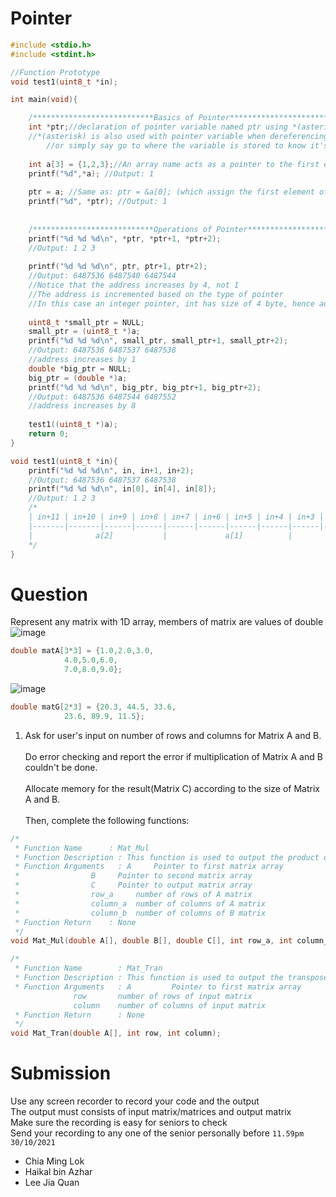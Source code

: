 # Pointer
```C
#include <stdio.h>
#include <stdint.h>

//Function Prototype
void test1(uint8_t *in); 

int main(void){

	/***************************Basics of Pointer***************************/
	int *ptr;//declaration of pointer variable named ptr using *(asterick)
	//*(asterisk) is also used with pointer variable when dereferencing the pointer variable, 
        //or simply say go to where the variable is stored to know it's value
	
	int a[3] = {1,2,3};//An array name acts as a pointer to the first element of the array
	printf("%d",*a); //Output: 1
	
	ptr = a; //Same as: ptr = &a[0]; (which assign the first element of a array to ptr by using pointer)
	printf("%d", *ptr); //Output: 1
	
	
	/***************************Operations of Pointer***************************/
	printf("%d %d %d\n", *ptr, *ptr+1, *ptr+2);
	//Output: 1 2 3
	
	printf("%d %d %d\n", ptr, ptr+1, ptr+2);
	//Output: 6487536 6487540 6487544
	//Notice that the address increases by 4, not 1
	//The address is incremented based on the type of pointer
	//In this case an integer pointer, int has size of 4 byte, hence address increases by 4
	
	uint8_t *small_ptr = NULL;
	small_ptr = (uint8_t *)a;
	printf("%d %d %d\n", small_ptr, small_ptr+1, small_ptr+2);
	//Output: 6487536 6487537 6487538
	//address increases by 1
	double *big_ptr = NULL;
	big_ptr = (double *)a;
	printf("%d %d %d\n", big_ptr, big_ptr+1, big_ptr+2);
	//Output: 6487536 6487544 6487552
	//address increases by 8
	
	test1((uint8_t *)a);
	return 0;
}

void test1(uint8_t *in){
	printf("%d %d %d\n", in, in+1, in+2);
	//Output: 6487536 6487537 6487538
	printf("%d %d %d\n", in[0], in[4], in[8]);
	//Output: 1 2 3
	/*
	| in+11 | in+10 | in+9 | in+8 | in+7 | in+6 | in+5 | in+4 | in+3 | in+2 | in+1 | in |
	|-------|-------|------|------|------|------|------|------|------|------|------|----|
	|              a[2]           |      	    a[1]     	  |          a[0]           |		
	*/
}
```

# Question

Represent any matrix with 1D array, members of matrix are values of double</br>
![image](https://user-images.githubusercontent.com/80484903/135996489-757fa3d0-99b1-4ea1-a12b-e46b4ed1824e.png)
```C
double matA[3*3] = {1.0,2.0,3.0,
		    4.0,5.0,6.0,
		    7.0,8.0,9.0};
```         
![image](https://user-images.githubusercontent.com/80484903/136001203-d0688ac6-5fa2-4287-9e84-38200208aedd.png)
```C
double matG[2*3] = {20.3, 44.5, 33.6,
		    23.6, 89.9, 11.5};
```          
1. Ask for user's input on number of rows and columns for Matrix A and B.<br/><br/>
Do error checking and report the error if multiplication of Matrix A and B couldn't be done.</br><br/>
Allocate memory for the result(Matrix C) according to the size of Matrix A and B.</br><br/>
Then, complete the following functions: </br>
```C
/*
 * Function Name	  : Mat_Mul
 * Function Description : This function is used to output the product of Matrix multiplication
 * Function Arguments	: A	    Pointer to first matrix array
 *		          B	    Pointer to second matrix array
 *		          C	    Pointer to output matrix array
 *		          row_a     number of rows of A matrix
 *		          column_a  number of columns of A matrix
 *		          column_b  number of columns of B matrix
 * Function Return	  : None
 */
void Mat_Mul(double A[], double B[], double C[], int row_a, int column_a, int column_b);

/*
 * Function Name        : Mat_Tran
 * Function Description : This function is used to output the transpose of a matrix
 * Function Arguments	: A         Pointer to first matrix array
 			  row       number of rows of input matrix
 			  column    number of columns of input matrix
 * Function Return      : None
 */
void Mat_Tran(double A[], int row, int column);
```
# Submission
Use any screen recorder to record your code and the output<br/>
The output must consists of input matrix/matrices and output matrix<br/>
Make sure the recording is easy for seniors to check<br/>
Send your recording to any one of the senior personally before `11.59pm 30/10/2021`
- Chia Ming Lok
- Haikal bin Azhar
- Lee Jia Quan
